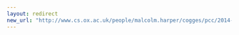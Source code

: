```yaml
---
layout: redirect
new_url: "http://www.cs.ox.ac.uk/people/malcolm.harper/cogges/pcc/2014-06/index.html"
---
```

